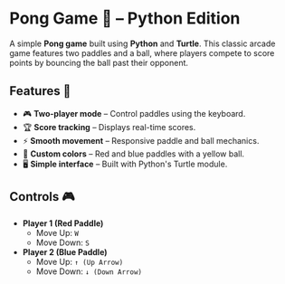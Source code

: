 # Pong Game 🎾 – Python Edition

A simple **Pong game** built using **Python** and **Turtle**. This classic arcade game features two paddles and a ball, where players compete to score points by bouncing the ball past their opponent.

## Features 🚀
- 🎮 **Two-player mode** – Control paddles using the keyboard.
- 🏆 **Score tracking** – Displays real-time scores.
- ⚡ **Smooth movement** – Responsive paddle and ball mechanics.
- 🎨 **Custom colors** – Red and blue paddles with a yellow ball.
- 🖥️ **Simple interface** – Built with Python's Turtle module.

## Controls 🎮
- **Player 1 (Red Paddle)**  
  - Move Up: `W`
  - Move Down: `S`
- **Player 2 (Blue Paddle)**  
  - Move Up: `↑ (Up Arrow)`
  - Move Down: `↓ (Down Arrow)`
